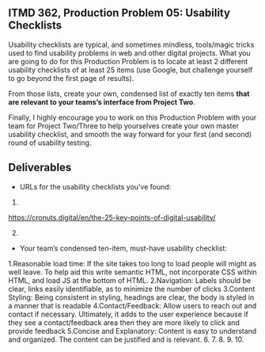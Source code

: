 ## ITMD 362, Production Problem 05: Usability Checklists

Usability checklists are typical, and sometimes mindless, tools/magic tricks used to find usability
problems in web and other digital projects. What you are going to do for this Production Problem is
to locate at least 2 different usability checklists of at least 25 items (use Google, but challenge
yourself to go beyond the first page of results).

From those lists, create your own, condensed list of exactly ten items **that are relevant to your
teams’s interface from Project Two**.

Finally, I highly encourage you to work on this Production Problem with your team for Project
Two/Three to help yourselves create your own master usability checklist, and smooth the way forward
for your first (and second) round of usability testing.

## Deliverables

* URLs for the usability checklists you’ve found:

1.
https://cronuts.digital/en/the-25-key-points-of-digital-usability/

2.

* Your team’s condensed ten-item, must-have usability checklist:

1.Reasonable load time: If the site takes too long to load people will might as well leave. To help
  aid this write semantic HTML, not incorporate CSS within HTML, and load JS at the bottom of HTML.
2.Navigation: Labels should be clear, links easily identifiable, as to minimize the number of clicks
3.Content Styling: Being consistent in styling, headings are clear, the body is styled in a manner that is readable
4.Contact/Feedback: Allow users to reach out and contact if necessary. Ultimately, it adds to the
  user experience because if they see a contact/feedback area then they are more likely to click
  and provide feedback
5.Concise and Explanatory: Content is easy to understand and organized. The content can be justified and is relevant.
6.
7.
8.
9.
10.
